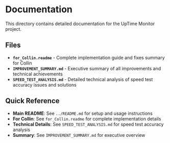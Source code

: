 # Documentation

This directory contains detailed documentation for the UpTime Monitor project.

## Files

- **`for_Collin.readme`** - Complete implementation guide and fixes summary for Collin
- **`IMPROVEMENT_SUMMARY.md`** - Executive summary of all improvements and technical achievements
- **`SPEED_TEST_ANALYSIS.md`** - Detailed technical analysis of speed test accuracy issues and solutions

## Quick Reference

- **Main README**: See `../README.md` for setup and usage instructions
- **For Collin**: See `for_Collin.readme` for complete implementation details
- **Technical Details**: See `SPEED_TEST_ANALYSIS.md` for speed test accuracy analysis
- **Summary**: See `IMPROVEMENT_SUMMARY.md` for executive overview 